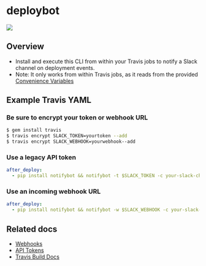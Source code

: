 # deploybot
![](https://raw.githubusercontent.com/danielwhatmuff/notifybot/master/img/screenshot.png)

## Overview
* Install and execute this CLI from within your Travis jobs to notify a Slack channel on deployment events.
* Note: It only works from within Travis jobs, as it reads from the provided [Convenience Variables](https://docs.travis-ci.com/user/environment-variables/#Convenience-Variables)

## Example Travis YAML
### Be sure to encrypt your token or webhook URL
```bash
$ gem install travis
$ travis encrypt SLACK_TOKEN=yourtoken --add
$ travis encrypt SLACK_WEBHOOK=yourwebhook--add
```
### Use a legacy API token
```yaml
after_deploy:
  - pip install notifybot && notifybot -t $SLACK_TOKEN -c your-slack-channel
```
### Use an incoming webhook URL
```yaml
after_deploy:
  - pip install notifybot && notifybot -w $SLACK_WEBHOOK -c your-slack-channel
```

## Related docs
* [Webhooks](https://api.slack.com/incoming-webhooks)
* [API Tokens](https://api.slack.com/custom-integrations/legacy-tokens)
* [Travis Build Docs](https://docs.travis-ci.com/user/customizing-the-build)
